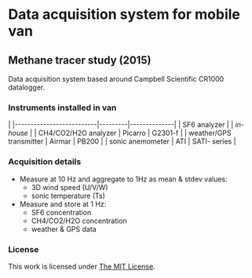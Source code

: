 Data acquisition system for mobile van
======================================

Methane tracer study (2015)
---------------------------

Data acquisition system based around Campbell Scientific CR1000 datalogger. 

### Instruments installed in van

|
|--------------------------|---------|--------------|
| SF6 analyzer             |         | *in-house*   | 
| CH4/CO2/H2O analyzer     | Picarro | G2301-f      |
| weather/GPS transmitter  | Airmar  | PB200        |
| sonic anemometer         | ATI     | SATI- series |

### Acquisition details

* Measure at 10 Hz and aggregate to 1Hz as mean & stdev values:
    * 3D wind speed (U/V/W)
    * sonic temperature (Ts)
* Measure and store at 1 Hz:
    * SF6 concentration
    * CH4/CO2/H2O concentration
    * weather & GPS data

### License

This work is licensed under [The MIT License](http://opensource.org/licenses/mit-license.html).


